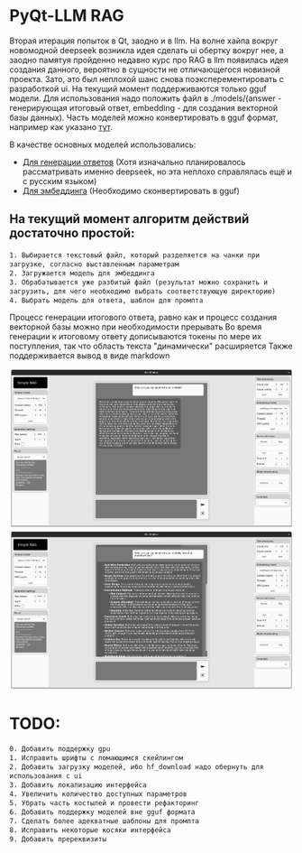 # PyQt-LLM RAG
Вторая итерация попыток в Qt, заодно и в llm. На волне хайпа вокруг новомодной deepseek возникла идея сделать ui обертку вокруг нее, а заодно памятуя пройденно недавно курс про RAG в llm появилась идея создания данного, вероятно в сущности не отличающегося новизной проекта. Зато, это был неплохой шанс снова поэксперементировать с разработкой ui. На текущий момент поддерживаются только gguf модели. Для использования надо положить файл в ./models/(answer - генерирующая итоговый ответ, embedding - для создания векторной базы данных).
Часть моделей можно конвертировать в gguf формат, например как указано [тут](https://github.com/ggerganov/llama.cpp/discussions/2948).

В качестве основных моделей использовались:
   - [Для генерации ответов](https://huggingface.co/ruslandev/llama-3-8b-gpt-4o-ru1.0-gguf) (Хотя изначально планировалось рассматривать именно deepseek, но эта неплохо справлялась ещё и с русским языком)
   - [Для эмбеддинга](https://huggingface.co/intfloat/multilingual-e5-large-instruct) (Необходимо сконвертировать в gguf)




## На текущий момент алгоритм действий достаточно простой:
    1. Выбирается текстовый файл, который разделяется на чанки при загрузке, согласно выставленным параметрам
    2. Загружается модель для эмбеддинга
    3. Обрабатывается уже разбитый файл (результат можно сохранить и загрузить, для чего необходимо выбрать соответствующую директорию)
    4. Выбрать модель для ответа, шаблон для промпта

Процесс генерации итогового ответа, равно как и процесс создания векторной базы можно при необходимости прерывать
Во время генерации к итоговому ответу дописываются токены по мере их поступления, так что область текста "динамически" расширяется
Также поддерживается вывод в виде markdown

![alt text](https://github.com/GlebVas1/pyqt-llm/blob/main/images/1.png?raw=true)
![alt text](https://github.com/GlebVas1/pyqt-llm/blob/main/images/2.png?raw=true)

# TODO:
    0. Добавить поддержку gpu
    1. Исправить шрифты с ломающимся скейлингом
    2. Добавить загрузку моделей, ибо hf_download надо обернуть для использования с ui
    3. Добавить локализацию интерфейса
    4. Увеличить количество доступных параметров
    5. Убрать часть костылей и провести рефакторинг
    6. Добавить поддержку моделей вне gguf формата
    7. Сделать более адекватные шаблоны для промпта
    8. Исправить некоторые косяки интерфейса
    9. Добавить пререквизиты
